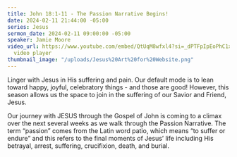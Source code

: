 ```yaml
---
title: John 18:1-11 - The Passion Narrative Begins!
date: 2024-02-11 21:44:00 -05:00
series: Jesus
sermon_date: 2024-02-11 09:00:00 -05:00
speaker: Jamie Moore
video_url: https://www.youtube.com/embed/QtUqM8wfxl4?si=_dPTFpIpEoPhC1xU" title="YouTube
  video player
thumbnail_image: "/uploads/Jesus%20Art%20for%20Website.png"
---
```


Linger with Jesus in His suffering and pain. Our default mode is to lean toward happy, joyful, celebratory things - and those are good! However, this season allows us the space to join in the suffering of our Savior and Friend, Jesus.

Our journey with JESUS through the Gospel of John is coming to a climax over the next several weeks as we walk through the Passion Narrative. The term “passion” comes from the Latin word patio, which means “to suffer or endure” and this refers to the final moments of Jesus’ life including His betrayal, arrest, suffering, crucifixion, death, and burial.
